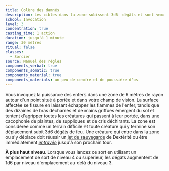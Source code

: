 ```yaml
---
title: Colère des damnés
description: Les cibles dans la zone subissent 3d6  dégâts et sont <em>entravées</em>.
school: Invocation
level: 3
concentration: true
casting_time: 1 action
duration: jusqu'à 1 minute
range: 30 mètres
ritual: false
classes:
  - Sorcier
source: Manuel des règles
components_verbal: true
components_somatic: true
components_material: true
components_materials: un peu de cendre et de poussière d'os
---
```

Vous invoquez la puissance des enfers dans une zone de 6 mètres de rayon autour d'un point situé à portée et dans votre champ de vision. La surface affectée se fissure en laissant échapper les flammes de l'enfer, tandis que des dizaines de bras décharnés et de mains griffues émergent du sol et tentent d'agripper toutes les créatures qui passent à leur portée, dans une cacophonie de plaintes, de suppliques et de cris déchirants. La zone est considérée comme un terrain difficile et toute créature qui y termine son déplacement subit 3d6 dégâts de feu. Une créature qui entre dans la zone ou s'y déplace doit réussir un [jet de sauvegarde](/utiliser-les-caracteristiques/#jets-de-sauvegarde) de Dextérité ou être immédiatement [_entravée_](/gerer-la-sante-du-personnage/#entrave) jusqu'à son prochain tour.

**À plus haut niveau**. Lorsque vous lancez ce sort en utilisant un emplacement de sort de niveau 4 ou supérieur, les dégâts augmentent de 1d6 par niveau d'emplacement au-delà du niveau 3.
